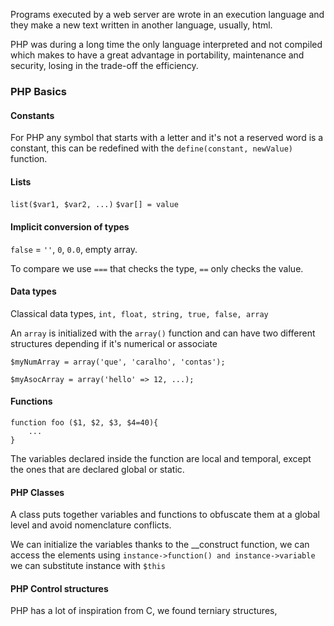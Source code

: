 Programs executed by a web server are wrote in an execution language and they make a new text written in another language, usually, html.

PHP was during a long time the only language interpreted and not compiled which makes to have a great advantage in portability, maintenance  and security, losing in the trade-off the efficiency. 

### PHP Basics

#### Constants

For PHP any symbol that starts with a letter and it's not a reserved word is a constant, this can be redefined with the `define(constant, newValue)` function.

#### Lists

`list($var1, $var2, ...)`
`$var[] = value`

#### Implicit conversion of types

`false` = `''`, `0`, `0.0`, empty array.

To compare we use `===` that checks the type, ``==`` only checks the value.

#### Data types

Classical data types, `int, float, string, true, false, array`

An `array` is initialized with the `array()` function and can have two different structures depending if it's numerical or associate

~~~
$myNumArray = array('que', 'caralho', 'contas');

$myAsocArray = array('hello' => 12, ...);
~~~


#### Functions

~~~
function foo ($1, $2, $3, $4=40){
    ...
}
~~~

The variables declared inside the function are local and temporal, except the ones that are declared global or static.


#### PHP Classes

A class puts together variables and functions to obfuscate them at a global level and avoid nomenclature conflicts.

We can initialize the variables thanks to the __construct function, we can access the elements using `instance->function() and instance->variable` we can substitute instance with `$this`

#### PHP Control structures

PHP has a lot of inspiration from C, we found terniary structures, 